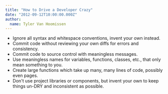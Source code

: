 ```yaml
---
title: "How to Drive a Developer Crazy"
date: "2012-09-12T10:00:00.000Z"
author:
  name: Tyler Van Hoomissen
---
```


- Ignore all syntax and whitespace conventions, invent your own instead.
- Commit code without reviewing your own diffs for errors and consistency.
- Commit code to source control with meaningless messages.
- Use meaningless names for variables, functions, classes, etc., that only mean something to you.
- Create large functions which take up many, many lines of code, possibly even pages.
- Don't use project libraries or components, but invent your own to keep things un-DRY and inconsistent as possible.
